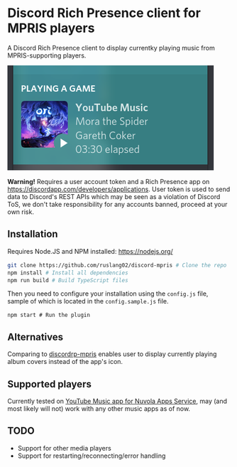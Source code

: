 # Discord Rich Presence client for MPRIS players

A Discord Rich Presence client to display currentky playing music from MPRIS-supporting players.

![Screenshot](screenshot.png)

**Warning!** Requires a user account token and a Rich Presence app on <https://discordapp.com/developers/applications>. User token is used to send data to Discord's REST APIs which may be seen as a violation of Discord ToS, we don't take responsibility for any accounts banned, proceed at your own risk.

## Installation

Requires Node.JS and NPM installed: <https://nodejs.org/>

```bash
git clone https://github.com/ruslang02/discord-mpris # Clone the repo
npm install # Install all dependencies
npm run build # Build TypeScript files
```

Then you need to configure your installation using the `config.js` file, sample of which is located in the `config.sample.js` file.

```
npm start # Run the plugin
```

## Alternatives
Comparing to [discordrp-mpris](https://github.com/FichteFoll/discordrp-mpris) enables user to display currently playing album covers instead of the app's icon.

## Supported players
Currently tested on [YouTube Music app for Nuvola Apps Service](https://nuvola.tiliado.eu/app/youtube_music), may (and most likely will not) work with any other music apps as of now.

## TODO
 - Support for other media players
 - Support for restarting/reconnecting/error handling